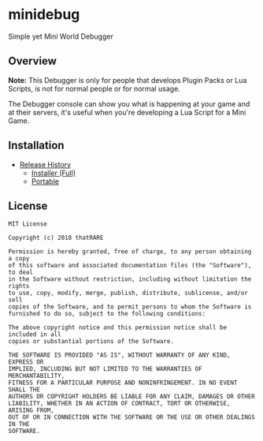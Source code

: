 # minidebug

Simple yet Mini World Debugger

## Overview

**Note:**
This Debugger is only for people that develops Plugin Packs or Lua Scripts, is not for normal people or for normal usage.

The Debugger console can show you what is happening at your game and at their servers, it's useful when you're developing a Lua Script for a Mini Game.

## Installation

- [Release History](https://github.com/thatRARE/minidebug/releases)
  - [Installer (Full)](https://github.com/thatRARE/minidebug/releases/download/1.0.0/minidebug-installer-1.0.0.exe)
  - [Portable](https://github.com/thatRARE/minidebug/releases/download/1.0.0/minidebug-1.0.0.zip)

## License

```license
MIT License

Copyright (c) 2018 thatRARE

Permission is hereby granted, free of charge, to any person obtaining a copy
of this software and associated documentation files (the "Software"), to deal
in the Software without restriction, including without limitation the rights
to use, copy, modify, merge, publish, distribute, sublicense, and/or sell
copies of the Software, and to permit persons to whom the Software is
furnished to do so, subject to the following conditions:

The above copyright notice and this permission notice shall be included in all
copies or substantial portions of the Software.

THE SOFTWARE IS PROVIDED "AS IS", WITHOUT WARRANTY OF ANY KIND, EXPRESS OR
IMPLIED, INCLUDING BUT NOT LIMITED TO THE WARRANTIES OF MERCHANTABILITY,
FITNESS FOR A PARTICULAR PURPOSE AND NONINFRINGEMENT. IN NO EVENT SHALL THE
AUTHORS OR COPYRIGHT HOLDERS BE LIABLE FOR ANY CLAIM, DAMAGES OR OTHER
LIABILITY, WHETHER IN AN ACTION OF CONTRACT, TORT OR OTHERWISE, ARISING FROM,
OUT OF OR IN CONNECTION WITH THE SOFTWARE OR THE USE OR OTHER DEALINGS IN THE
SOFTWARE.
```
